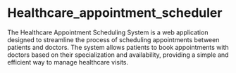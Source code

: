 # Healthcare_appointment_scheduler

The Healthcare Appointment Scheduling System is a web application designed to streamline the process of scheduling appointments between patients and doctors. The system allows patients to book appointments with doctors based on their specialization and availability, providing a simple and efficient way to manage healthcare visits.
